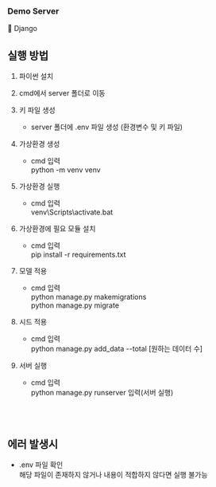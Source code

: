 ### Demo Server

🍔 Django

## 실행 방법

1. 파이썬 설치

2. cmd에서 server 폴더로 이동

3. 키 파일 생성

   - server 폴더에 .env 파일 생성 (환경변수 및 키 파일)

4. 가상환경 생성

   - cmd 입력</br>
     python -m venv venv

5. 가상환경 실행

   - cmd 입력</br>
     venv\Scripts\activate.bat

6. 가상환경에 필요 모듈 설치

   - cmd 입력</br>
     pip install -r requirements.txt

7. 모델 적용

   - cmd 입력</br>
     python manage.py makemigrations</br>
     python manage.py migrate

8. 시드 적용

   - cmd 입력</br>
     python manage.py add_data --total [원하는 데이터 수]

9. 서버 실행
   - cmd 입력</br>
     python manage.py runserver 입력(서버 실행)

</br></br>

## 에러 발생시

- .env 파일 확인</br>
  해당 파일이 존재하지 않거나 내용이 적합하지 않다면 실행 불가능
